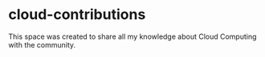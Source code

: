 # cloud-contributions
This space was created to share all my knowledge about Cloud Computing with the community. 
